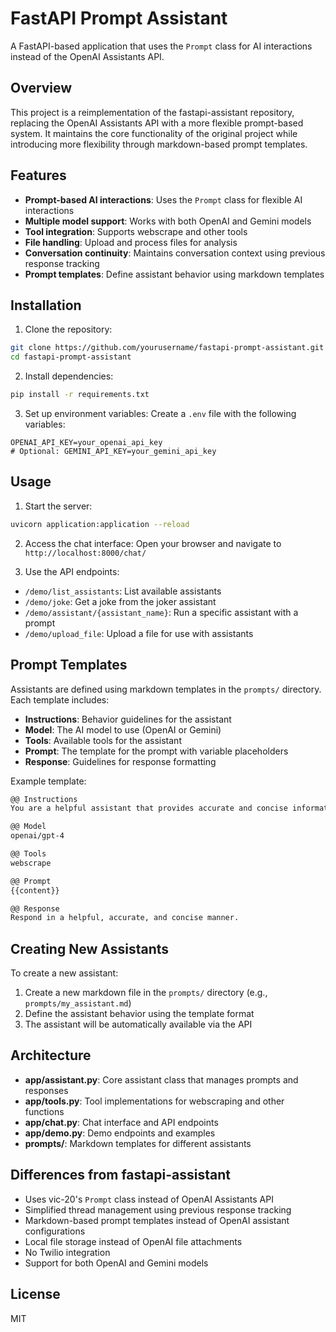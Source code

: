 # FastAPI Prompt Assistant

A FastAPI-based application that uses the `Prompt` class for AI interactions instead of the OpenAI Assistants API.

## Overview

This project is a reimplementation of the fastapi-assistant repository, replacing the OpenAI Assistants API with a more flexible prompt-based system. It maintains the core functionality of the original project while introducing more flexibility through markdown-based prompt templates.

## Features

- **Prompt-based AI interactions**: Uses the `Prompt` class for flexible AI interactions
- **Multiple model support**: Works with both OpenAI and Gemini models
- **Tool integration**: Supports webscrape and other tools
- **File handling**: Upload and process files for analysis
- **Conversation continuity**: Maintains conversation context using previous response tracking
- **Prompt templates**: Define assistant behavior using markdown templates

## Installation

1. Clone the repository:
```bash
git clone https://github.com/yourusername/fastapi-prompt-assistant.git
cd fastapi-prompt-assistant
```

2. Install dependencies:
```bash
pip install -r requirements.txt
```

3. Set up environment variables:
Create a `.env` file with the following variables:
```
OPENAI_API_KEY=your_openai_api_key
# Optional: GEMINI_API_KEY=your_gemini_api_key
```

## Usage

1. Start the server:
```bash
uvicorn application:application --reload
```

2. Access the chat interface:
Open your browser and navigate to `http://localhost:8000/chat/`

3. Use the API endpoints:
- `/demo/list_assistants`: List available assistants
- `/demo/joke`: Get a joke from the joker assistant
- `/demo/assistant/{assistant_name}`: Run a specific assistant with a prompt
- `/demo/upload_file`: Upload a file for use with assistants

## Prompt Templates

Assistants are defined using markdown templates in the `prompts/` directory. Each template includes:

- **Instructions**: Behavior guidelines for the assistant
- **Model**: The AI model to use (OpenAI or Gemini)
- **Tools**: Available tools for the assistant
- **Prompt**: The template for the prompt with variable placeholders
- **Response**: Guidelines for response formatting

Example template:
```markdown
@@ Instructions
You are a helpful assistant that provides accurate and concise information.

@@ Model
openai/gpt-4

@@ Tools
webscrape

@@ Prompt
{{content}}

@@ Response
Respond in a helpful, accurate, and concise manner.
```

## Creating New Assistants

To create a new assistant:

1. Create a new markdown file in the `prompts/` directory (e.g., `prompts/my_assistant.md`)
2. Define the assistant behavior using the template format
3. The assistant will be automatically available via the API

## Architecture

- **app/assistant.py**: Core assistant class that manages prompts and responses
- **app/tools.py**: Tool implementations for webscraping and other functions
- **app/chat.py**: Chat interface and API endpoints
- **app/demo.py**: Demo endpoints and examples
- **prompts/**: Markdown templates for different assistants

## Differences from fastapi-assistant

- Uses vic-20's `Prompt` class instead of OpenAI Assistants API
- Simplified thread management using previous response tracking
- Markdown-based prompt templates instead of OpenAI assistant configurations
- Local file storage instead of OpenAI file attachments
- No Twilio integration
- Support for both OpenAI and Gemini models

## License

MIT
